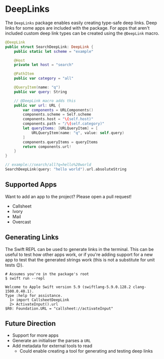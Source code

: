 # DeepLinks

The `DeepLinks` package enables easily creating type-safe deep links. Deep links for some apps are included with the package. For apps that aren't included custom deep link types can be created using the `@DeepLink` macro.

```swift
@DeepLink
public struct SearchDeepLink: DeepLink {
    public static let scheme = "example"

    @Host
    private let host = "search"

    @PathItem
    public var category = "all"

    @QueryItem(name: "q")
    public var query: String

    // @DeepLink macro adds this
    public var url: URL {
        var components = URLComponents()
        components.scheme = Self.scheme
        components.host = "\(self.host)"
        components.path = "/\(self.category)"
        let queryItems: [URLQueryItem] = [
            URLQueryItem(name: "q", value: self.query)
        ]
        components.queryItems = queryItems
        return components.url!
    }
}

// example://search/all?q=hello%20world
SearchDeepLink(query: "hello world").url.absoluteString
```

## Supported Apps

Want to add an app to the project? Please open a pull request!

- Callsheet
- Ivory
- Mail
- Overcast

## Generating Links

The Swift REPL can be used to generate links in the terminal. This can be useful to test how other apps work, or if you're adding support for a new app to test that the generated strings work (this is not a substitute for unit tests 😉).

```shell
# Assumes you're in the package's root
$ swift run --repl
```

```
Welcome to Apple Swift version 5.9 (swiftlang-5.9.0.128.2 clang-1500.0.40.1).
Type :help for assistance.
  1> import CallsheetDeepLink
  2> ActivateInput().url
$R0: Foundation.URL = "callsheet://activateInput"
```

## Future Direction

- Support for more apps
- Generate an initialiser the parses a `URL`
- Add metadata for external tools to read
  - Could enable creating a tool for generating and testing deep links
